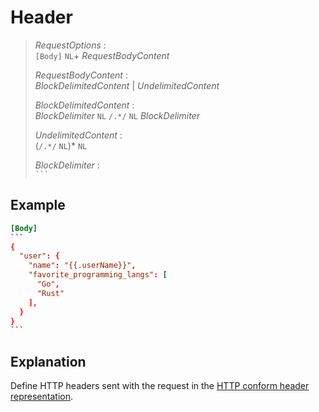 # Header

> *RequestOptions* :  
> `[Body]` `NL`+ *RequestBodyContent*
>
> *RequestBodyContent* :  
> *BlockDelimitedContent* | *UndelimitedContent*
>
> *BlockDelimitedContent* :  
> *BlockDelimiter* `NL` `/.*/` `NL` *BlockDelimiter*
>
> *UndelimitedContent* :  
> (`/.*/` `NL`)* `NL`
>
> *BlockDelimiter* :  
> `` ``` ``

## Example

````toml
[Body]
```
{
  "user": {
    "name": "{{.userName}}",
    "favorite_programming_langs": [
      "Go",
      "Rust"
    ],
  }
}
```
````

## Explanation

Define HTTP headers sent with the request in the [HTTP conform header representation](https://developer.mozilla.org/en-US/docs/Web/HTTP/Messages#headers).
